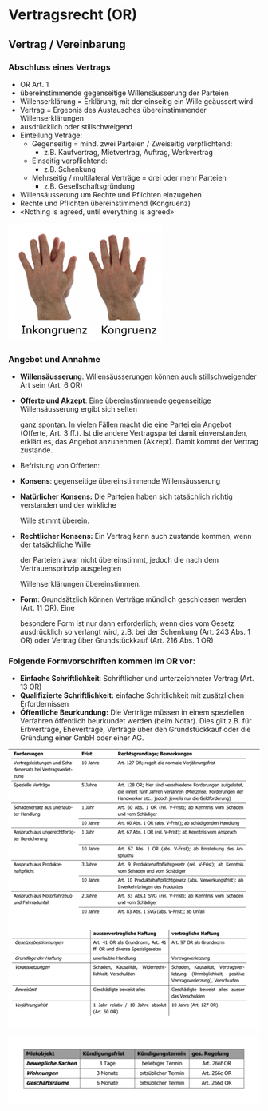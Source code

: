 # Vertragsrecht \(OR\)

## Vertrag / Vereinbarung

### Abschluss eines Vertrags

* OR Art. 1 
* übereinstimmende gegenseitige Willensäusserung der Parteien
* Willenserklärung = Erklärung, mit der einseitig ein Wille geäussert wird
* Vertrag = Ergebnis des Austausches übereinstimmender Willenserklärungen
* ausdrücklich oder stillschweigend
* Einteilung Veträge:
  * Gegenseitig = mind. zwei Parteien / Zweiseitig verpflichtend: 
    * z.B. Kaufvertrag, Mietvertrag, Auftrag, Werkvertrag
  * Einseitig verpflichtend: 
    * z.B. Schenkung
  * Mehrseitig / multilateral Verträge = drei oder mehr Parteien
    * z.B. Gesellschaftsgründung
* Willensäusserung um Rechte und Pflichten einzugehen
* Rechte und Pflichten übereinstimmend \(Kongruenz\)
* «Nothing is agreed, until everything is agreed»

![](../.gitbook/assets/image%20%28167%29.png)



### Angebot und Annahme

* **Willensäusserung**: Willensäusserungen können auch stillschweigender Art sein \(Art. 6 OR\)
* **Offerte und Akzept**: Eine übereinstimmende gegenseitige Willensäusserung ergibt sich selten

  ganz spontan. In vielen Fällen macht die eine Partei ein Angebot \(Offerte, Art. 3 ff.\). Ist die andere Vertragspartei damit einverstanden, erklärt es, das Angebot anzunehmen \(Akzept\). Damit kommt der Vertrag zustande.

* Befristung von Offerten: 
* **Konsens**: gegenseitige übereinstimmende Willensäusserung
* **Natürlicher Konsens:** Die Parteien haben sich tatsächlich richtig verstanden und der wirkliche

  Wille stimmt überein.

* **Rechtlicher Konsens:** Ein Vertrag kann auch zustande kommen, wenn der tatsächliche Wille

  der Parteien zwar nicht übereinstimmt, jedoch die nach dem Vertrauensprinzip ausgelegten

  Willenserklärungen übereinstimmen.

* **Form**: Grundsätzlich können Verträge mündlich geschlossen werden \(Art. 11 OR\). Eine

  besondere Form ist nur dann erforderlich, wenn dies vom Gesetz ausdrücklich so verlangt wird, z.B. bei der Schenkung \(Art. 243 Abs. 1 OR\) oder Vertrag über Grundstückkauf \(Art. 216 Abs. 1 OR\)



### Folgende Formvorschriften kommen im OR vor:

* **Einfache Schriftlichkeit**: Schriftlicher und unterzeichneter Vertrag \(Art. 13 OR\)
* **Qualifizierte Schriftlichkeit:** einfache Schritlichkeit mit zusätzlichen Erfordernissen
* **Öffentliche Beurkundung:** Die Verträge müssen in einem speziellen Verfahren öffentlich beurkundet werden \(beim Notar\). Dies gilt z.B. für Erbverträge, Eheverträge, Verträge über den Grundstückkauf oder die Gründung einer GmbH oder einer AG.





  


![](../.gitbook/assets/image%20%28164%29.png)

![](../.gitbook/assets/image%20%28165%29.png)











